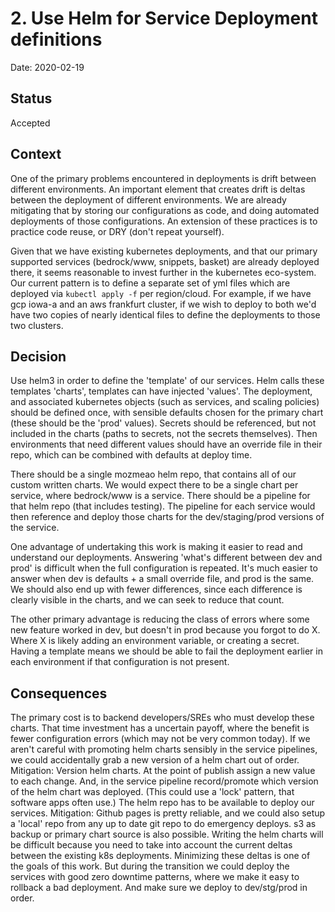 # 2. Use Helm for Service Deployment definitions

Date: 2020-02-19

## Status

Accepted

## Context

One of the primary problems encountered in deployments is drift between different environments.  An important element that creates drift is deltas between the deployment of different environments.  We are already mitigating that by storing our configurations as code, and doing automated deployments of those configurations.  An extension of these practices is to practice code reuse, or DRY (don't repeat yourself).

Given that we have existing kubernetes deployments, and that our primary supported services (bedrock/www, snippets, basket) are already deployed there, it seems reasonable to invest further in the kubernetes eco-system.  Our current pattern is to define a separate set of yml files which are deployed via `kubectl apply -f` per region/cloud. For example, if we have gcp iowa-a and an aws frankfurt cluster, if we wish to deploy to both we'd have two copies of nearly identical files to define the deployments to those two clusters.

## Decision

Use helm3 in order to define the 'template' of our services.  Helm calls these templates 'charts', templates can have injected 'values'. The deployment, and associated kubernetes objects (such as services, and scaling policies) should be defined once, with sensible defaults chosen for the primary chart (these should be the 'prod' values).  Secrets should be referenced, but not included in the charts (paths to secrets, not the secrets themselves). Then environments that need different values should have an override file in their repo, which can be combined with defaults at deploy time. 

There should be a single mozmeao helm repo, that contains all of our custom written charts. We would expect there to be a single chart per service, where bedrock/www is a service.  There should be a pipeline for that helm repo (that includes testing).  The pipeline for each service would then reference and deploy those charts for the dev/staging/prod versions of the service.

One advantage of undertaking this work is making it easier to read and understand our deployments.  Answering 'what's different between dev and prod' is difficult when the full configuration is repeated.  It's much easier to answer when dev is defaults + a small override file, and prod is the same.  We should also end up with fewer differences, since each difference is clearly visible in the charts, and we can seek to reduce that count.

The other primary advantage is reducing the class of errors where some new feature worked in dev, but doesn't in prod because you forgot to do X. Where X is likely adding an environment variable, or creating a secret.  Having a template means we should be able to fail the deployment earlier in each environment if that configuration is not present.

## Consequences

The primary cost is to backend developers/SREs who must develop these charts. That time investment has a uncertain payoff, where the benefit is fewer configuration errors (which may not be very common today).
If we aren't careful with promoting helm charts sensibly in the service pipelines, we could accidentally grab a new version of a helm chart out of order.  Mitigation: Version helm charts.  At the point of publish assign a new value to each change. And, in the service pipeline record/promote which version of the helm chart was deployed. (This could use a 'lock' pattern, that software apps often use.)
The helm repo has to be available to deploy our services.  Mitigation: Github pages is pretty reliable, and we could also setup a 'local' repo from any up to date git repo to do emergency deploys. s3 as backup or primary chart source is also possible.
Writing the helm charts will be difficult because you need to take into account the current deltas between the existing k8s deployments.  Minimizing these deltas is one of the goals of this work. But during the transition we could deploy the services with good zero downtime patterns, where we make it easy to rollback a bad deployment.  And make sure we deploy to dev/stg/prod in order. 

